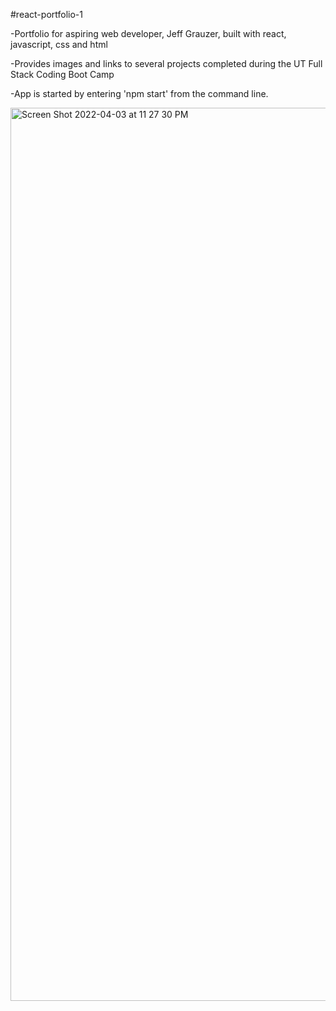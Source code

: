 #react-portfolio-1

-Portfolio for aspiring web developer, Jeff Grauzer, built with react, javascript, css and html

-Provides images and links to several projects completed during the UT Full Stack Coding Boot Camp

-App is started by entering 'npm start' from the command line.



<img width="1429" alt="Screen Shot 2022-04-03 at 11 27 30 PM" src="https://user-images.githubusercontent.com/93175521/161474173-03141500-0213-4a74-a79e-1eaa64af475e.png">
